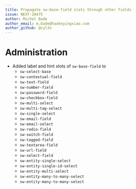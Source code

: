 ```yaml
---
title: Propagate sw-base-field slots through other fields
issue: NEXT-28475
author: Michel Bade
author_email: m.bade@haokeyingxiao.com
author_github: @cyl3x
---
```

# Administration
* Added label and hint slots of `sw-base-field` to
  - `sw-select-base`
  - `sw-contextual-field`
  - `sw-text-field`
  - `sw-number-field`
  - `sw-password-field`
  - `sw-checkbox-field`
  - `sw-multi-select`
  - `sw-multi-tag-select`
  - `sw-single-select`
  - `sw-email-field`
  - `sw-email-select`
  - `sw-radio-field`
  - `sw-switch-field`
  - `sw-tagged-field`
  - `sw-textarea-field`
  - `sw-url-field`
  - `sw-select-field`
  - `sw-entity-single-select`
  - `sw-entity-single-id-select`
  - `sw-entity-multi-select`
  - `sw-entity-many-to-many-select`
  - `sw-entity-many-to-many-select`
